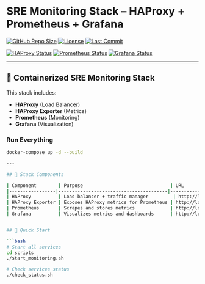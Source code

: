 # SRE Monitoring Stack – HAProxy + Prometheus + Grafana

[![GitHub Repo Size](https://img.shields.io/github/repo-size/shawntosh/sre-monitoring-stack)](https://github.com/shawntosh/sre-monitoring-stack)
[![License](https://img.shields.io/github/license/shawntosh/sre-monitoring-stack)](LICENSE)
[![Last Commit](https://img.shields.io/github/last-commit/shawntosh/sre-monitoring-stack)](https://github.com/shawntosh/sre-monitoring-stack/commits/main)
<!-- Monitoring Badges -->
[![HAProxy Status](https://img.shields.io/badge/HAProxy-UP-brightgreen)](http://localhost:8404)
[![Prometheus Status](https://img.shields.io/badge/Prometheus-UP-brightgreen)](http://localhost:9090)
[![Grafana Status](https://img.shields.io/badge/Grafana-UP-brightgreen)](http://localhost:3000)

---

## 🐳 Containerized SRE Monitoring Stack

This stack includes:
- **HAProxy** (Load Balancer)
- **HAProxy Exporter** (Metrics)
- **Prometheus** (Monitoring)
- **Grafana** (Visualization)

### Run Everything
```bash
docker-compose up -d --build

---

## 🚀 Stack Components

| Component        | Purpose                                | URL                       |
|-----------------|----------------------------------------|---------------------------|
| HAProxy          | Load balancer + traffic manager         | http://localhost:8404     |
| HAProxy Exporter | Exposes HAProxy metrics for Prometheus | http://localhost:9101/metrics |
| Prometheus       | Scrapes and stores metrics             | http://localhost:9090     |
| Grafana          | Visualizes metrics and dashboards      | http://localhost:3000     |


## 📌 Quick Start

```bash
# Start all services
cd scripts
./start_monitoring.sh

# Check services status
./check_status.sh
 

